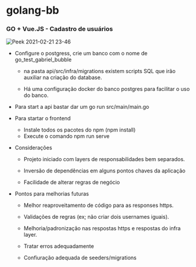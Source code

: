 # golang-bb

### GO + Vue.JS - Cadastro de usuários

![Peek 2021-02-21 23-46](https://user-images.githubusercontent.com/35817813/108651463-8e8b1100-74a0-11eb-88dc-95bc2beae092.gif)


 - Configure o postgress, crie um banco com o nome de go_test_gabriel_bubble
 
   - na pasta api/src/infra/migrations existem scripts SQL que irão auxiliar na criação do database.
  
   -  Há uma configuração docker do banco postgres para facilitar o uso do banco.
 
- Para start a api bastar dar um go run src/main/main.go

- Para startar o frontend 
   - Instale todos os pacotes do npm (npm install)
   - Execute o comando npm run serve
  
- Considerações
  - Projeto iniciado com layers de responsabilidades bem separados.
  
  - Inversão de dependências em alguns pontos chaves da aplicação
  
  - Facilidade de alterar regras de negócio

- Pontos para melhorias futuras
  - Melhor reaproveitamento de código para as responses https.
  
  - Validações de regras (ex; não criar dois usernames iguais).

  - Melhoria/padronização nas respostas https e respostas do infra layer.
 
  - Tratar erros adequadamente 
  
  - Confiuração adequada de seeders/migrations
